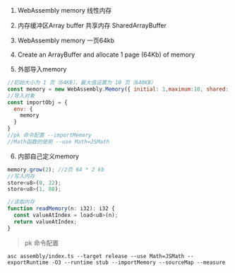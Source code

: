 1. WebAssembly memory 线性内存
2. 内存缓冲区Array buffer 共享内存 SharedArrayBuffer
3. WebAssembly memory 一页64kb
4. Create an ArrayBuffer and allocate 1 page (64Kb) of memory

5. 外部导入memory
```js
//初始大小为 1 页（64KB），最大值设置为 10 页（640KB）
const memory = new WebAssembly.Memory({ initial: 1,maximum:10, shared: true });
//导入对象
const importObj = {
  env: {
    memory
  }
}
//pk 命令配置 --importMemory
//Math函数的使用 --use Math=JSMath

```

6. 内部自己定义memory
```js
memory.grow(2); //2页 64 * 2 kb
//写入内存
store<u8>(0, 22);
store<u8>(1, 88);

//读取内存
function readMemory(n: i32): i32 {
  const valueAtIndex = load<u8>(n);
  return valueAtIndex;
}
```


>pk 命令配置
```
asc assembly/index.ts --target release --use Math=JSMath --exportRuntime -O3 --runtime stub --importMemory --sourceMap --measure
```